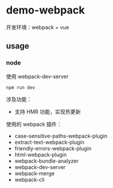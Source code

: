 # demo-webpack #
开发环境：webpack + vue

## usage ##
### node ###
使用 webpack-dev-server 
```
npm run dev
```
涉及功能：
- 支持 HMR 功能，实现热更新

使用的 webpack 插件：
- case-sensitive-paths-webpack-plugin
- extract-text-webpack-plugin
- friendly-errors-webpack-plugin
- html-webpack-plugin
- webpack-bundle-analyzer
- webpack-dev-server
- webpack-merge
- webpack-cli


